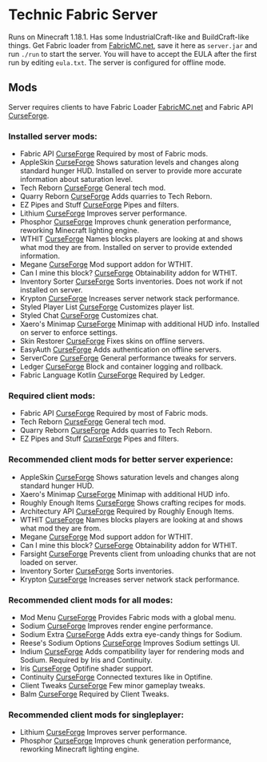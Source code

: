 # Technic Fabric Server

Runs on Minecraft 1.18.1. Has some IndustrialCraft-like and BuildCraft-like things. Get Fabric loader from [FabricMC.net](https://fabricmc.net/), save it here as `server.jar` and run `./run` to start the server. You will have to accept the EULA after the first run by editing `eula.txt`. The server is configured for offline mode.

## Mods

Server requires clients to have Fabric Loader [FabricMC.net](https://fabricmc.net/) and Fabric API [CurseForge](https://www.curseforge.com/minecraft/mc-mods/fabric-api).

### Installed server mods:
- Fabric API [CurseForge](https://www.curseforge.com/minecraft/mc-mods/fabric-api)
  Required by most of Fabric mods.
- AppleSkin [CurseForge](https://www.curseforge.com/minecraft/mc-mods/appleskin)
  Shows saturation levels and changes along standard hunger HUD.
  Installed on server to provide more accurate information about saturation level.
- Tech Reborn [CurseForge](https://www.curseforge.com/minecraft/mc-mods/techreborn)
  General tech mod.
- Quarry Reborn [CurseForge](https://www.curseforge.com/minecraft/mc-mods/quarry-reborn)
  Adds quarries to Tech Reborn.
- EZ Pipes and Stuff [CurseForge](https://www.curseforge.com/minecraft/mc-mods/styled-player-list)
  Pipes and filters.
- Lithium [CurseForge](https://www.curseforge.com/minecraft/mc-mods/lithium)
  Improves server performance.
- Phosphor [CurseForge](https://www.curseforge.com/minecraft/mc-mods/phosphor)
  Improves chunk generation performance, reworking Minecraft lighting engine.
- WTHIT [CurseForge](https://www.curseforge.com/minecraft/mc-mods/wthit)
  Names blocks players are looking at and shows what mod they are from.
  Installed on server to provide extended information.
- Megane [CurseForge](https://www.curseforge.com/minecraft/mc-mods/megane)
  Mod support addon for WTHIT.
- Can I mine this block? [CurseForge](https://www.curseforge.com/minecraft/mc-mods/can-i-mine-this-block)
  Obtainability addon for WTHIT.
- Inventory Sorter [CurseForge](https://www.curseforge.com/minecraft/mc-mods/inventory-sorting)
  Sorts inventories.
  Does not work if not installed on server.
- Krypton [CurseForge](https://www.curseforge.com/minecraft/mc-mods/krypton)
  Increases server network stack performance.
- Styled Player List [CurseForge](https://www.curseforge.com/minecraft/mc-mods/styled-player-list)
  Customizes player list.
- Styled Chat [CurseForge](https://www.curseforge.com/minecraft/mc-mods/styled-player-list)
  Customizes chat.
- Xaero's Minimap [CurseForge](https://www.curseforge.com/minecraft/mc-mods/xaeros-minimap)
  Minimap with additional HUD info.
  Installed on server to enforce settings.
- Skin Restorer [CurseForge](https://www.curseforge.com/minecraft/mc-mods/skinrestorer)
  Fixes skins on offline servers.
- EasyAuth [CurseForge](https://www.curseforge.com/minecraft/mc-mods/easyauth)
  Adds authentication on offline servers.
- ServerCore [CurseForge](https://www.curseforge.com/minecraft/mc-mods/servercore)
  General performance tweaks for servers.
- Ledger [CurseForge](https://www.curseforge.com/minecraft/mc-mods/ledger)
  Block and container logging and rollback.
- Fabric Language Kotlin [CurseForge](https://www.curseforge.com/minecraft/mc-mods/fabric-language-kotlin)
  Required by Ledger.

### Required client mods:
- Fabric API [CurseForge](https://www.curseforge.com/minecraft/mc-mods/fabric-api)
  Required by most of Fabric mods.
- Tech Reborn [CurseForge](https://www.curseforge.com/minecraft/mc-mods/techreborn)
  General tech mod.
- Quarry Reborn [CurseForge](https://www.curseforge.com/minecraft/mc-mods/quarry-reborn)
  Adds quarries to Tech Reborn.
- EZ Pipes and Stuff [CurseForge](https://www.curseforge.com/minecraft/mc-mods/styled-player-list)
  Pipes and filters.

### Recommended client mods for better server experience:
- AppleSkin [CurseForge](https://www.curseforge.com/minecraft/mc-mods/appleskin)
  Shows saturation levels and changes along standard hunger HUD.
- Xaero's Minimap [CurseForge](https://www.curseforge.com/minecraft/mc-mods/xaeros-minimap)
  Minimap with additional HUD info.
- Roughly Enough Items [CurseForge](https://www.curseforge.com/minecraft/mc-mods/roughly-enough-items)
  Shows crafting recipes for mods.
- Architectury API [CurseForge](https://www.curseforge.com/minecraft/mc-mods/architectury-fabric)
  Required by Roughly Enough Items.
- WTHIT [CurseForge](https://www.curseforge.com/minecraft/mc-mods/wthit)
  Names blocks players are looking at and shows what mod they are from.
- Megane [CurseForge](https://www.curseforge.com/minecraft/mc-mods/megane)
  Mod support addon for WTHIT.
- Can I mine this block? [CurseForge](https://www.curseforge.com/minecraft/mc-mods/can-i-mine-this-block)
  Obtainability addon for WTHIT.
- Farsight [CurseForge](https://www.curseforge.com/minecraft/mc-mods/farsight)
  Prevents client from unloading chunks that are not loaded on server.
- Inventory Sorter [CurseForge](https://www.curseforge.com/minecraft/mc-mods/inventory-sorting)
  Sorts inventories.
- Krypton [CurseForge](https://www.curseforge.com/minecraft/mc-mods/krypton)
  Increases server network stack performance.

### Recommended client mods for all modes:
- Mod Menu [CurseForge](https://www.curseforge.com/minecraft/mc-mods/modmenu)
  Provides Fabric mods with a global menu.
- Sodium [CurseForge](https://www.curseforge.com/minecraft/mc-mods/sodium)
  Improves render engine performance.
- Sodium Extra [CurseForge](https://www.curseforge.com/minecraft/mc-mods/sodium-extra)
  Adds extra eye-candy things for Sodium.
- Reese's Sodium Options [CurseForge](https://www.curseforge.com/minecraft/mc-mods/reeses-sodium-options)
  Improves Sodium settings UI.
- Indium [CurseForge](https://www.curseforge.com/minecraft/mc-mods/indium)
  Adds compatibility layer for rendering mods and Sodium.
  Required by Iris and Continuity.
- Iris [CurseForge](https://www.curseforge.com/minecraft/mc-mods/irisshaders)
  Optifine shader support.
- Continuity [CurseForge](https://www.curseforge.com/minecraft/mc-mods/continuity)
  Connected textures like in Optifine.
- Client Tweaks [CurseForge](https://www.curseforge.com/minecraft/mc-mods/client-tweaks-fabric)
  Few minor gameplay tweaks.
- Balm [CurseForge](https://www.curseforge.com/minecraft/mc-mods/balm-fabric)
  Required by Client Tweaks.

### Recommended client mods for singleplayer:
- Lithium [CurseForge](https://www.curseforge.com/minecraft/mc-mods/lithium)
  Improves server performance.
- Phosphor [CurseForge](https://www.curseforge.com/minecraft/mc-mods/phosphor)
  Improves chunk generation performance, reworking Minecraft lighting engine.
